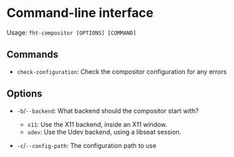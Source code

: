 # Command-line interface

Usage: `fht-compositor [OPTIONS] [COMMAND]`

## Commands

- `check-configuration`: Check the compositor configuration for any errors

## Options

- `-b`/`--backend`: What backend should the compositor start with?
  - `x11`: Use the X11 backend, inside an X11 window.
  - `udev`: Use the Udev backend, using a libseat session.

- `-c`/`--config-path`: The configuration path to use
